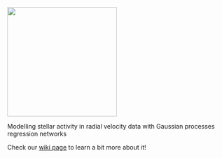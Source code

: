 <img align="centre" width="250" height="250" src="https://i.imgur.com/8jqfpoz.png"> 

Modelling stellar activity in radial velocity data with Gaussian processes regression networks

Check our [wiki page](https://github.com/jdavidrcamacho/gpyrn/wiki) to learn a bit more about it!
